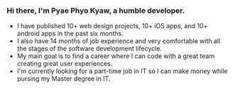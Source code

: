 ### Hi there, I'm Pyae Phyo Kyaw, a humble developer.

* I have published 10+ web design projects, 10+ iOS apps, and 10+ android apps in the past six months. 
* I also have 14 months of job experience and very comfortable with all the stages of the software development lifecycle. 
* My main goal is to find a career where I can code with a great team creating great user experiences. 
* I'm currently looking for a part-time job in IT so I can make money while pursing my Master degree in IT.

<!---
ppk-1996/ppk-1996 is a ✨ special ✨ repository because its `README.md` (this file) appears on your GitHub profile.
You can click the Preview link to take a look at your changes.
--->
